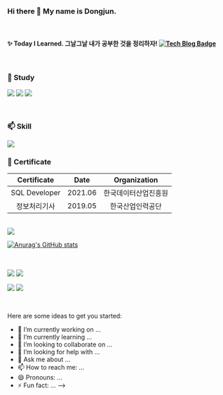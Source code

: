 ### Hi there 👋 My name is Dongjun. 

<br>

#### ✨ Today I Learned. 그날그날 내가 공부한 것을 정리하자! [![Tech Blog Badge](http://img.shields.io/badge/-Blog-black?style=flat-square&logo=github&link=https://dongjun6343.github.io/)](https://dongjun6343.github.io/)

<br>

### 🌱 Study
<img src="https://img.shields.io/badge/-SpringBoot-6DB33F?logo=Spring&logoColor="> <img src="https://img.shields.io/badge/-JPA-59666C?logo=Hibernate&logoColor=white">  <img src="https://img.shields.io/badge/-Kafka-231F20?logo=Apache Kafka&logoColor="> 
 
<br>

### 📫 Skill  
  <!-- 자바 -->
  <img src="https://img.shields.io/badge/-Java-007396?logo=java&logoColor="> 
  
<br>

### 📖 Certificate

|Certificate|Date|Organization|
|:---:|:---:|:---:|
|SQL Developer|2021.06|한국데이터산업진흥원|
|정보처리기사|2019.05|한국산업인력공단|

<br>
<a href="https://github.com/dongjun6343"><img src="https://hits.seeyoufarm.com/api/count/incr/badge.svg?url=https%3A%2F%2Fgithub.com%2Fdongjun6343&count_bg=%233DB2C8&title_bg=%23555555&icon=staffbase.svg&icon_color=%23E7E7E7&title=hits&edge_flat=true"/></a>
<br>

[![Anurag's GitHub stats](https://github-readme-stats.vercel.app/api?username=dongjun6343&theme=buefy&show_icons=true)](https://github.com/dongjun6343/github-readme-stats)

<br>
<br>




<!--
**dongjun6343/dongjun6343** is a ✨ _special_ ✨ repository because its `README.md` (this file) appears on your GitHub profile.

<img src="https://img.shields.io/badge/이름-색상코드?style=flat-square&logo=로고명&logoColor=로고색"/>

<img src="https://img.shields.io/badge/Firebase-FFCA28?style=flat-square&logo=firebase&logoColor=white"/>

공식 로고 색상과 정확한 로고 이름 모아보는 사이트
https://simpleicons.org/


### 🛠️ Tool
  <!-- IDE -->
  <img src="https://img.shields.io/badge/-Eclipse-2C2255?logo=eclipseide&logoColor=">
  
  <!-- DB툴 -->
  <img src="https://img.shields.io/badge/-SQL Developer-F80000?logo=oracle&logoColor=">

  
  <!-- 버전관리 -->
  <img src="https://img.shields.io/badge/-Git-F05032?logo=Git&logoColor=white"> <img src="https://img.shields.io/badge/-SVC-FF3E00?logo=SVC&logoColor=white">

<br>


Here are some ideas to get you started:

- 🔭 I’m currently working on ...
- 🌱 I’m currently learning ...
- 👯 I’m looking to collaborate on ...
- 🤔 I’m looking for help with ...
- 💬 Ask me about ...
- 📫 How to reach me: ...
- 😄 Pronouns: ...
- ⚡ Fun fact: ...
-->
